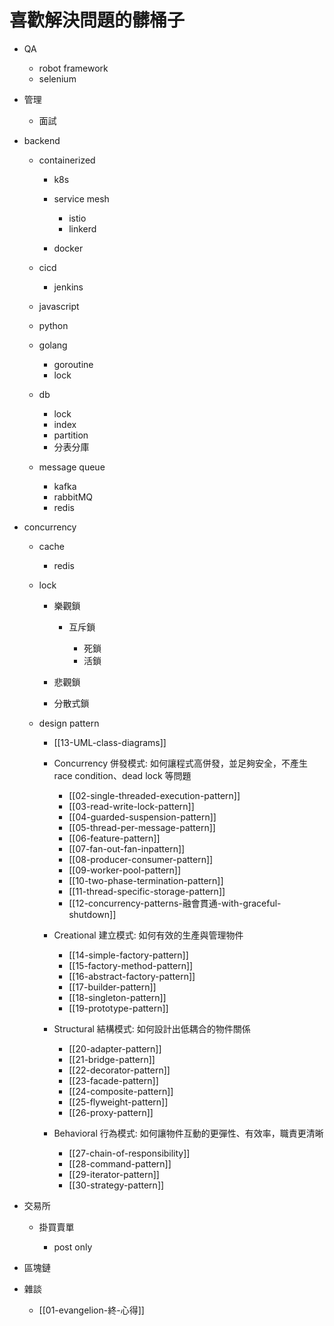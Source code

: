 # 喜歡解決問題的髒桶子

- QA

    - robot framework
    - selenium

- 管理

    - 面試

- backend

    - containerized

        - k8s
        - service mesh

            - istio
            - linkerd

        - docker

    - cicd

        - jenkins

    - javascript
    - python
    - golang

        - goroutine
        - lock

    - db

        - lock
        - index
        - partition
        - 分表分庫

    - message queue

        - kafka
        - rabbitMQ
        - redis

- concurrency

    - cache

        - redis

    - lock

        - 樂觀鎖

            - 互斥鎖

                - 死鎖
                - 活鎖

        - 悲觀鎖
        - 分散式鎖

    - design pattern

        - [[13-UML-class-diagrams]]

        - Concurrency 併發模式: 如何讓程式高併發，並足夠安全，不產生 race condition、dead lock 等問題

            - [[02-single-threaded-execution-pattern]]
            - [[03-read-write-lock-pattern]]
            - [[04-guarded-suspension-pattern]]
            - [[05-thread-per-message-pattern]]
            - [[06-feature-pattern]]
            - [[07-fan-out-fan-inpattern]]
            - [[08-producer-consumer-pattern]]
            - [[09-worker-pool-pattern]]
            - [[10-two-phase-termination-pattern]]
            - [[11-thread-specific-storage-pattern]]
            - [[12-concurrency-patterns-融會貫通-with-graceful-shutdown]]

        - Creational 建立模式: 如何有效的生產與管理物件

            - [[14-simple-factory-pattern]]
            - [[15-factory-method-pattern]]
            - [[16-abstract-factory-pattern]]
            - [[17-builder-pattern]]
            - [[18-singleton-pattern]]
            - [[19-prototype-pattern]]

        - Structural 結構模式: 如何設計出低耦合的物件關係

            - [[20-adapter-pattern]]
            - [[21-bridge-pattern]]
            - [[22-decorator-pattern]]
            - [[23-facade-pattern]]
            - [[24-composite-pattern]]
            - [[25-flyweight-pattern]]
            - [[26-proxy-pattern]]

        - Behavioral 行為模式: 如何讓物件互動的更彈性、有效率，職責更清晰

            - [[27-chain-of-responsibility]]
            - [[28-command-pattern]]
            - [[29-iterator-pattern]]
            - [[30-strategy-pattern]]

- 交易所

    - 掛買賣單

        - post only

- 區塊鏈

- 雜談

    - [[01-evangelion-終-心得]]
